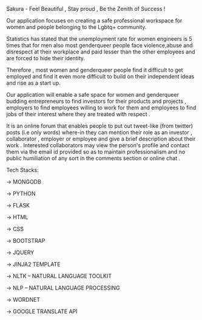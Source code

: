 Sakura - Feel Beautiful , Stay proud , Be the Zenith of Success !

Our application focuses on creating a safe professional workspace for women and people belonging to the Lgbtq+ community.

Statistics has stated that the unemployment rate for women engineers is 5 times that for men also most genderqueer people face violence,abuse and disrespect at their workplace and  paid lesser than the other employees and are forced to hide their identity.

Therefore , most women and genderqueer people find it difficult to get employed and find it even more difficult to build on their independent ideas and rise as a start up. 

Our application will enable a safe space for women and genderqueer budding entrepreneurs to find investors for their products and projects  , employers to find employees willing to work for them and employees to find jobs of their interest where they are treated with respect .

It is an online forum that enables people to put out tweet-like (from twitter) posts (i.e only words) where-in they can mention their role as an investor , collaborator , employer or employee and give a brief description about their work . Interested collaborators may view the person's profile and contact them via the email id provided so as to maintain professionalism and no public humiliation of any sort in the comments section or online chat .

Tech Stacks:

 -> MONGODB 
 
 -> PYTHON 
 
 -> FLASK
 
 -> HTML
 
 -> CSS
 
 -> BOOTSTRAP
 
 -> JQUERY
 
 -> JINJA2 TEMPLATE
 
 -> NLTK – NATURAL LANGUAGE TOOLKIT
 
 -> NLP – NATURAL LANGUAGE PROCESSING
 
 -> WORDNET
 
 -> GOOGLE TRANSLATE API
